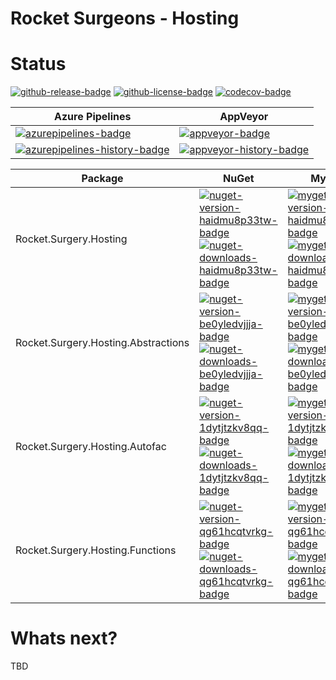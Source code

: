 # Rocket Surgeons - Hosting

# Status
<!-- badges -->
[![github-release-badge]][github-release]
[![github-license-badge]][github-license]
[![codecov-badge]][codecov]
<!-- badges -->

<!-- history badges -->
| Azure Pipelines | AppVeyor |
| --------------- | -------- |
| [![azurepipelines-badge]][azurepipelines] | [![appveyor-badge]][appveyor] |
| [![azurepipelines-history-badge]][azurepipelines-history] | [![appveyor-history-badge]][appveyor-history] |
<!-- history badges -->

<!-- nuget packages -->
| Package | NuGet | MyGet |
| ------- | ----- | ----- |
| Rocket.Surgery.Hosting | [![nuget-version-haidmu8p33tw-badge]![nuget-downloads-haidmu8p33tw-badge]][nuget-haidmu8p33tw] | [![myget-version-haidmu8p33tw-badge]![myget-downloads-haidmu8p33tw-badge]][myget-haidmu8p33tw] |
| Rocket.Surgery.Hosting.Abstractions | [![nuget-version-be0yledvjjja-badge]![nuget-downloads-be0yledvjjja-badge]][nuget-be0yledvjjja] | [![myget-version-be0yledvjjja-badge]![myget-downloads-be0yledvjjja-badge]][myget-be0yledvjjja] |
| Rocket.Surgery.Hosting.Autofac | [![nuget-version-1dytjtzkv8qq-badge]![nuget-downloads-1dytjtzkv8qq-badge]][nuget-1dytjtzkv8qq] | [![myget-version-1dytjtzkv8qq-badge]![myget-downloads-1dytjtzkv8qq-badge]][myget-1dytjtzkv8qq] |
| Rocket.Surgery.Hosting.Functions | [![nuget-version-qg61hcqtvrkg-badge]![nuget-downloads-qg61hcqtvrkg-badge]][nuget-qg61hcqtvrkg] | [![myget-version-qg61hcqtvrkg-badge]![myget-downloads-qg61hcqtvrkg-badge]][myget-qg61hcqtvrkg] |
<!-- nuget packages -->

# Whats next?
TBD

<!-- generated references -->
[github-release]: https://github.com/RocketSurgeonsGuild/Hosting/releases/latest
[github-release-badge]: https://img.shields.io/github/release/RocketSurgeonsGuild/Hosting.svg?logo=github&style=flat "Latest Release"
[github-license]: https://github.com/RocketSurgeonsGuild/Hosting/blob/master/LICENSE
[github-license-badge]: https://img.shields.io/github/license/RocketSurgeonsGuild/Hosting.svg?style=flat "License"
[codecov]: https://codecov.io/gh/RocketSurgeonsGuild/Hosting
[codecov-badge]: https://img.shields.io/codecov/c/github/RocketSurgeonsGuild/Hosting.svg?color=E03997&label=codecov&logo=codecov&logoColor=E03997&style=flat "Code Coverage"
[azurepipelines]: https://rocketsurgeonsguild.visualstudio.com/Libraries/_build/latest?definitionId=15&branchName=master
[azurepipelines-badge]: https://img.shields.io/azure-devops/build/rocketsurgeonsguild/Libraries/15.svg?color=98C6FF&label=azure%20pipelines&logo=azuredevops&logoColor=98C6FF&style=flat "Azure Pipelines Status"
[azurepipelines-history]: https://rocketsurgeonsguild.visualstudio.com/Libraries/_build?definitionId=15&branchName=master
[azurepipelines-history-badge]: https://buildstats.info/azurepipelines/chart/rocketsurgeonsguild/Libraries/15?includeBuildsFromPullRequest=false "Azure Pipelines History"
[appveyor]: https://ci.appveyor.com/project/RocketSurgeonsGuild/Hosting
[appveyor-badge]: https://img.shields.io/appveyor/ci/RocketSurgeonsGuild/Hosting.svg?color=00b3e0&label=appveyor&logo=appveyor&logoColor=00b3e0&style=flat "AppVeyor Status"
[appveyor-history]: https://ci.appveyor.com/project/RocketSurgeonsGuild/Hosting/history
[appveyor-history-badge]: https://buildstats.info/appveyor/chart/RocketSurgeonsGuild/Hosting?includeBuildsFromPullRequest=false "AppVeyor History"
[nuget-haidmu8p33tw]: https://www.nuget.org/packages/Rocket.Surgery.Hosting/
[nuget-version-haidmu8p33tw-badge]: https://img.shields.io/nuget/v/Rocket.Surgery.Hosting.svg?color=004880&logo=nuget&style=flat-square "NuGet Version"
[nuget-downloads-haidmu8p33tw-badge]: https://img.shields.io/nuget/dt/Rocket.Surgery.Hosting.svg?color=004880&logo=nuget&style=flat-square "NuGet Downloads"
[myget-haidmu8p33tw]: https://www.myget.org/feed/rocket-surgeons-guild/package/nuget/Rocket.Surgery.Hosting
[myget-version-haidmu8p33tw-badge]: https://img.shields.io/myget/rocket-surgeons-guild/vpre/Rocket.Surgery.Hosting.svg?label=myget&color=004880&logo=nuget&style=flat-square "MyGet Pre-Release Version"
[myget-downloads-haidmu8p33tw-badge]: https://img.shields.io/myget/rocket-surgeons-guild/dt/Rocket.Surgery.Hosting.svg?color=004880&logo=nuget&style=flat-square "MyGet Downloads"
[nuget-be0yledvjjja]: https://www.nuget.org/packages/Rocket.Surgery.Hosting.Abstractions/
[nuget-version-be0yledvjjja-badge]: https://img.shields.io/nuget/v/Rocket.Surgery.Hosting.Abstractions.svg?color=004880&logo=nuget&style=flat-square "NuGet Version"
[nuget-downloads-be0yledvjjja-badge]: https://img.shields.io/nuget/dt/Rocket.Surgery.Hosting.Abstractions.svg?color=004880&logo=nuget&style=flat-square "NuGet Downloads"
[myget-be0yledvjjja]: https://www.myget.org/feed/rocket-surgeons-guild/package/nuget/Rocket.Surgery.Hosting.Abstractions
[myget-version-be0yledvjjja-badge]: https://img.shields.io/myget/rocket-surgeons-guild/vpre/Rocket.Surgery.Hosting.Abstractions.svg?label=myget&color=004880&logo=nuget&style=flat-square "MyGet Pre-Release Version"
[myget-downloads-be0yledvjjja-badge]: https://img.shields.io/myget/rocket-surgeons-guild/dt/Rocket.Surgery.Hosting.Abstractions.svg?color=004880&logo=nuget&style=flat-square "MyGet Downloads"
[nuget-1dytjtzkv8qq]: https://www.nuget.org/packages/Rocket.Surgery.Hosting.Autofac/
[nuget-version-1dytjtzkv8qq-badge]: https://img.shields.io/nuget/v/Rocket.Surgery.Hosting.Autofac.svg?color=004880&logo=nuget&style=flat-square "NuGet Version"
[nuget-downloads-1dytjtzkv8qq-badge]: https://img.shields.io/nuget/dt/Rocket.Surgery.Hosting.Autofac.svg?color=004880&logo=nuget&style=flat-square "NuGet Downloads"
[myget-1dytjtzkv8qq]: https://www.myget.org/feed/rocket-surgeons-guild/package/nuget/Rocket.Surgery.Hosting.Autofac
[myget-version-1dytjtzkv8qq-badge]: https://img.shields.io/myget/rocket-surgeons-guild/vpre/Rocket.Surgery.Hosting.Autofac.svg?label=myget&color=004880&logo=nuget&style=flat-square "MyGet Pre-Release Version"
[myget-downloads-1dytjtzkv8qq-badge]: https://img.shields.io/myget/rocket-surgeons-guild/dt/Rocket.Surgery.Hosting.Autofac.svg?color=004880&logo=nuget&style=flat-square "MyGet Downloads"
[nuget-qg61hcqtvrkg]: https://www.nuget.org/packages/Rocket.Surgery.Hosting.Functions/
[nuget-version-qg61hcqtvrkg-badge]: https://img.shields.io/nuget/v/Rocket.Surgery.Hosting.Functions.svg?color=004880&logo=nuget&style=flat-square "NuGet Version"
[nuget-downloads-qg61hcqtvrkg-badge]: https://img.shields.io/nuget/dt/Rocket.Surgery.Hosting.Functions.svg?color=004880&logo=nuget&style=flat-square "NuGet Downloads"
[myget-qg61hcqtvrkg]: https://www.myget.org/feed/rocket-surgeons-guild/package/nuget/Rocket.Surgery.Hosting.Functions
[myget-version-qg61hcqtvrkg-badge]: https://img.shields.io/myget/rocket-surgeons-guild/vpre/Rocket.Surgery.Hosting.Functions.svg?label=myget&color=004880&logo=nuget&style=flat-square "MyGet Pre-Release Version"
[myget-downloads-qg61hcqtvrkg-badge]: https://img.shields.io/myget/rocket-surgeons-guild/dt/Rocket.Surgery.Hosting.Functions.svg?color=004880&logo=nuget&style=flat-square "MyGet Downloads"
<!-- generated references -->

<!-- nuke-data
github:
  owner: RocketSurgeonsGuild
  repository: Hosting
azurepipelines:
  account: rocketsurgeonsguild
  teamproject: Libraries
  builddefinition: 15
appveyor:
  account: RocketSurgeonsGuild
  build: Hosting
myget:
  account: rocket-surgeons-guild
-->
